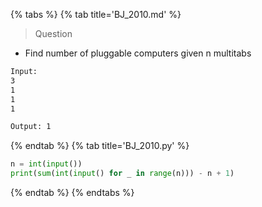 {% tabs %}
{% tab title='BJ_2010.md' %}

> Question

* Find number of pluggable computers given n multitabs

```txt
Input:
3
1
1
1

Output: 1
```

{% endtab %}
{% tab title='BJ_2010.py' %}

```py
n = int(input())
print(sum(int(input() for _ in range(n))) - n + 1)
```

{% endtab %}
{% endtabs %}
